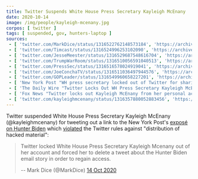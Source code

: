 ```yaml
---
title: Twitter Suspends White House Press Secretary Kayleigh McEnany
date: 2020-10-14
image: /img/people/kayleigh-mcenany.jpg
corpos: [ twitter ]
tags: [ suspended, gov, hunters-laptop ]
sources:
 - [ 'twitter.com/MarkDice/status/1316522762148573184', 'https://archive.is/y9E0Y' ]
 - [ 'twitter.com/Timcast/status/1316524996253102090', 'https://archive.is/Ehct1' ]
 - [ 'twitter.com/JesseMeester/status/1316529687548616704', 'https://archive.is/p6TxT' ]
 - [ 'twitter.com/TrumpWarRoom/status/1316510056591040513', 'https://archive.is/o0HA0' ]
 - [ 'twitter.com/PressSec/status/1316516578024919041', 'https://archive.is/zJ2Mi' ]
 - [ 'twitter.com/JoeConchaTV/status/1316511036497944576', 'https://archive.is/dvE0h' ]
 - [ 'twitter.com/GOPLeader/status/1316549960658227201', 'https://archive.is/z00ny' ]
 - [ 'New York Post "WH press secretary locked out of Twitter for sharing Post’s Hunter Biden story" by Steven Nelson (14 Oct 2020)', 'https://nypost.com/2020/10/14/kayleigh-mcenany-locked-out-of-twitter-for-sharing-posts-hunter-biden-story/' ]
 - [ 'The Daily Wire "Twitter Locks Out WH Press Secretary Kayleigh McEnany For Sharing NY Post Hunter Biden Story" by Jon Brown (14 Oct 2020)', 'https://archive.is/HRbnf' ]
 - [ 'Fox News "Twitter locks out Kayleigh McEnany from her personal account for sharing New York Post''s Hunter Biden report" by  Joseph A. Wulfsohn (14 Oct 2020)', 'https://archive.is/HtSI8' ]
 - [ 'twitter.com/kayleighmcenany/status/1316357880052883456', 'https://archive.is/fiVjc' ]
---
```


Twitter suspended White House Press Secretary Kayleigh McEnany
(@kayleighmcenany) for tweeting out a link to the New York Post's [exposé on
Hunter Biden](/e/facebook-twitter-suppress-nypost-hunter-expose/) which
[violated](notice.jpg) the Twitter rules against "distribution of hacked
material":
> Twitter locked White House Press Secretary Kayleigh Mcenany out of her
> account and forced her to delete a tweet about the Hunter Biden email story
> in order to regain access.
>
> -- Mark Dice (@MarkDice) [14 Oct 2020](https://archive.is/y9E0Y)
